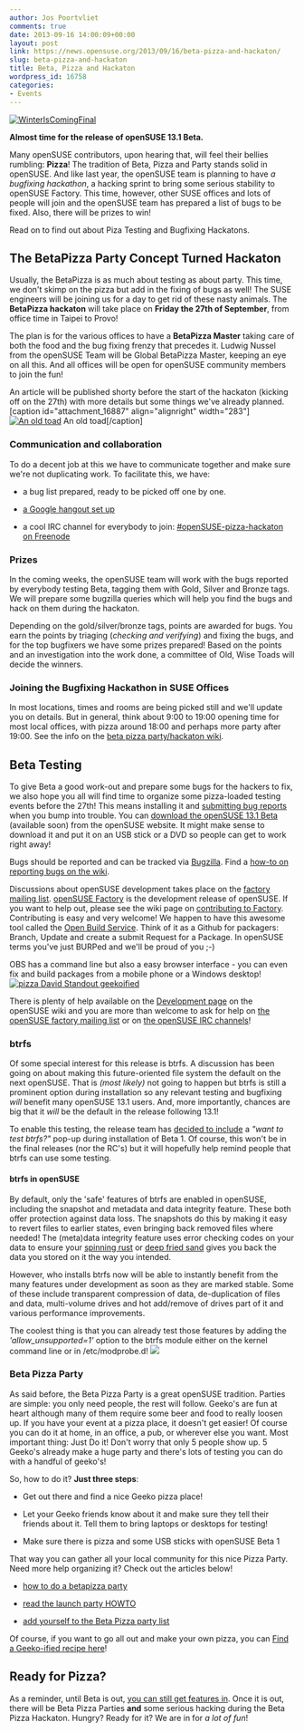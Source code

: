 ```yaml
---
author: Jos Poortvliet
comments: true
date: 2013-09-16 14:00:09+00:00
layout: post
link: https://news.opensuse.org/2013/09/16/beta-pizza-and-hackaton/
slug: beta-pizza-and-hackaton
title: Beta, Pizza and Hackaton
wordpress_id: 16758
categories:
- Events
---
```


[![WinterIsComingFinal](//news.opensuse.org/wp-content/uploads/2013/09/WinterIsComingFinal.jpg)](https://news.opensuse.org/2013/09/05/winter-is-coming-get-your-code-inside/)

**Almost time for the release of openSUSE 13.1 Beta.**

Many openSUSE contributors, upon hearing that, will feel their bellies rumbling: **Pizza**! The tradition of Beta, Pizza and Party stands solid in openSUSE. And like last year, the openSUSE team is planning to have _a bugfixing hackathon_, a hacking sprint to bring some serious stability to openSUSE Factory. This time, however, other SUSE offices and lots of people will join and the openSUSE team has prepared a list of bugs to be fixed. Also, there will be prizes to win!

Read on to find out about Piza Testing and Bugfixing Hackatons.<!-- more -->



## The BetaPizza Party Concept Turned Hackaton


Usually, the BetaPizza is as much about testing as about party. This time, we don't skimp on the pizza but add in the fixing of bugs as well! The SUSE engineers will be joining us for a day to get rid of these nasty animals. The **BetaPizza hackaton** will take place on **Friday the 27th of September**, from office time in Taipei to Provo!

The plan is for the various offices to have a **BetaPizza Master** taking care of both the food and the bug fixing frenzy that precedes it. Ludwig Nussel from the openSUSE Team will be Global BetaPizza Master, keeping an eye on all this. And all offices will be open for openSUSE community members to join the fun!

An article will be published shorty before the start of the hackaton (kicking off on the 27th) with more details but some things we've already planned.
[caption id="attachment_16887" align="alignright" width="283"][![An old toad](//news.opensuse.org/wp-content/uploads/2013/09/Toad-Final.png)](//news.opensuse.org/wp-content/uploads/2013/09/Toad-Final.png) An old toad[/caption]



### Communication and collaboration


To do a decent job at this we have to communicate together and make sure we're not duplicating work. To facilitate this, we have:



	
  * a bug list prepared, ready to be picked off one by one.

	
  * [a Google hangout set up](https://plus.google.com/+openSUSE/posts/NLLHxjxsUaK)

	
  * a cool IRC channel for everybody to join: [#openSUSE-pizza-hackaton on Freenode](irc://freenode.net/#openSUSE-pizza-hackaton)




### Prizes


In the coming weeks, the openSUSE team will work with the bugs reported by everybody testing Beta, tagging them with Gold, Silver and Bronze tags. We will prepare some bugzilla queries which will help you find the bugs and hack on them during the hackaton.

Depending on the gold/silver/bronze tags, points are awarded for bugs. You earn the points by triaging (_checking and verifying_) and fixing the bugs, and for the top bugfixers we have some prizes prepared! Based on the points and an investigation into the work done, a committee of Old, Wise Toads will decide the winners.



### Joining the Bugfixing Hackathon in SUSE Offices


In most locations, times and rooms are being picked still and we'll update you on details. But in general, think about 9:00 to 19:00 opening time for most local offices, with pizza around 18:00 and perhaps more party after 19:00. See the info on the [beta pizza party/hackaton wiki](https://en.opensuse.org/openSUSE:Beta_pizza_parties#Hackaton_locations).



## Beta Testing


To give Beta a good work-out and prepare some bugs for the hackers to fix, we also hope you all will find time to organize some pizza-loaded testing events before the 27th! This means installing it and [submitting bug reports](//en.opensuse.org/openSUSE:Submitting_bug_reports) when you bump into trouble. You can [download the openSUSE 13.1 Beta](//software.opensuse.org/developer) (available soon) from the openSUSE website. It might make sense to download it and put it on an USB stick or a DVD so people can get to work right away!

Bugs should be reported and can be tracked via [Bugzilla](//bugzilla.novell.com/). Find a [how-to on reporting bugs on the wiki](//en.opensuse.org/openSUSE:Submitting_bug_reports).

Discussions about openSUSE development takes place on the [factory mailing list](//lists.opensuse.org/opensuse-factory). [openSUSE Factory](//en.opensuse.org/Portal:Factory) is the development release of openSUSE. If you want to help out, please see the wiki page on [contributing to Factory](//en.opensuse.org/openSUSE:How_to_contribute_to_Factory). Contributing is easy and very welcome! We happen to have this awesome tool called the [Open Build Service](//en.opensuse.org/Portal:Build_Service). Think of it as a Github for packagers: Branch, Update and create a submit Request for a Package. In openSUSE terms you've just BURPed and we'll be proud of you ;-)

OBS has a command line but also a easy browser interface - you can even fix and build packages from a mobile phone or a Windows desktop!
[![pizza David Standout geekoified](//news.opensuse.org/wp-content/uploads/2013/09/pizza-David-Standout-geekoified.png)](//www.flickr.com/photos/standout/)

There is plenty of help available on the [Development page](//en.opensuse.org/Portal:Development) on the openSUSE wiki and you are more than welcome to ask for help on [the openSUSE factory mailing list](//lists.opensuse.org/opensuse-factory) or on [the openSUSE IRC channels](//en.opensuse.org/openSUSE:Communication_channels#Instant_chat_.28IRC.29)!



### btrfs


Of some special interest for this release is btrfs. A discussion has been going on about making this future-oriented file system the default on the next openSUSE. That is _(most likely)_ not going to happen but btrfs is still a prominent option during installation so any relevant testing and bugfixing _will_ benefit many openSUSE 13.1 users. And, more importantly, chances are big that it _will_ be the default in the release following 13.1!

To enable this testing, the release team has [decided to include](//lists.opensuse.org/opensuse-factory/2013-09/msg00349.html) a _"want to test btrfs?"_ pop-up during installation of Beta 1. Of course, this won't be in the final releases (nor the RC's) but it will hopefully help remind people that btrfs can use some testing.



#### btrfs in openSUSE


By default, only the 'safe' features of btrfs are enabled in openSUSE, including the snapshot and metadata and data integrity feature. These both offer protection against data loss. The snapshots do this by making it easy to revert files to earlier states, even bringing back removed files where needed! The (meta)data integrity feature uses error checking codes on your data to ensure your [spinning rust](//en.wikipedia.org/wiki/Hard_disk_drive) or [deep fried sand](//en.wikipedia.org/wiki/Solid-state_drive) gives you back the data you stored on it the way you intended.

However, who installs btrfs now will be able to instantly benefit from the many features under development as soon as they are marked stable. Some of these include transparent compression of data, de-duplication of files and data, multi-volume drives and hot add/remove of drives part of it and various performance improvements.

The coolest thing is that you can already test those features by adding the _'allow_unsupported=1'_ option to the btrfs module either on the kernel command line or in /etc/modprobe.d!
![](https://lh5.googleusercontent.com/L6oo27p7XoeR1KgaFET7h16TznP2DTGRvRge2AykzCIi43V5lqZpXxJQVZbfQi0ApWN_hehfj0bIEJ8lkgrAkCpkFR7gFlQMdfDDv2QwtOcJZPWFM0M)



### Beta Pizza Party


As said before, the Beta Pizza Party is a great openSUSE tradition. Parties are simple: you only need people, the rest will follow. Geeko's are fun at heart although many of them require some beer and food to really loosen up. If you have your event at a pizza place, it doesn't get easier! Of course you can do it at home, in an office, a pub, or wherever else you want. Most important thing: Just Do it! Don't worry that only 5 people show up. 5 Geeko's already make a huge party and there's lots of testing you can do with a handful of geeko's!

So, how to do it? **Just three steps**:




  * Get out there and find a nice Geeko pizza place!


  * Let your Geeko friends know about it and make sure they tell their friends about it. Tell them to bring laptops or desktops for testing!


  * Make sure there is pizza and some USB sticks with openSUSE Beta 1


That way you can gather all your local community for this nice Pizza Party. Need more help organizing it? Check out the articles below!


  * [how to do a betapizza party](//news.opensuse.org/2011/09/06/opensuse-celebrates-beta-1-with-pizzabeta-parties/)


  * [read the launch party HOWTO](//en.opensuse.org/openSUSE:Launch_party_HOWTO)


  * [add yourself to the Beta Pizza party list](//en.opensuse.org/openSUSE:Beta_pizza_parties)



Of course, if you want to go all out and make your own pizza, you can [Find a Geeko-ified recipe here](https://news.opensuse.org/2011/09/30/opensuse-pizza-parties-the-geeko-way/)!



## Ready for Pizza?


As a reminder, until Beta is out, [you can still get features in](https://news.opensuse.org/2013/09/05/winter-is-coming-get-your-code-inside/). Once it is out, there will be Beta Pizza Parties **and** some serious hacking during the Beta Pizza Hackaton. Hungry? Ready for it? We are in for _a lot of fun_!
